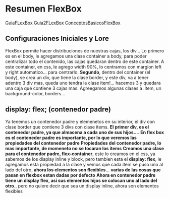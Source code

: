 # Resumen FlexBox

[GuiaFLexBox](https://css-tricks.com/snippets/css/a-guide-to-flexbox/)
[Guia2FLexBox](https://cssreference.io/flexbox/)
[ConceptosBasicosFlexBox](https://developer.mozilla.org/es/docs/Web/CSS/CSS_Flexible_Box_Layout/Basic_Concepts_of_Flexbox)

## Configuraciones Iniciales y Lore
FlexBox permite hacer distribuciones de nuestras cajas, los div...
Lo primero es en el body, le agregamos una clase container a body, para poder centralizar todo el contenido, las cajas quedaran dentro de este container.
A este container, en css, le agrego width 90%, lo centramos con margion left y right automatico... para centrarlo.
**Segundo**, dentro del container (el body), se crea un div, que tiene la clase border, y este div, va a tener adentro 3 div mas, queda uno tendra la clase item!... hacemos 3 y quedara una caja que contiene 3 cajas mas.
Agreegamos algunas clases a .item, un background-color, borders... 

## display: flex; (contenedor padre)
Ya tenemos un contenedor padre y elemenetos en su interior, el div con clase border que contiene 3 divs con clase items.
**El primer div, es el contenedor padre, ya que almacena a cada uno de sus hijos...**.
**En flex box es el contenedor padre es importante, por lo que veremos las propiedades del contenedor padre**
**Propiedades del contenedor padre, lo mas importante, de momeneto no se tocaran los items**
**Creamos una clase para el contenedor padre, flex-container**, este lo creamos en el css, ya sabemos de los diaplay inline y block, pero tambien esta el **display: flex**, le agregamos esta propiedad a la clase y vemos que cada item se puso uno al lado del otro, **ahora los elementos son flexibles**... **varias de las cosas que pasan en flexbox estan dadas por defecto**
**Ahora en contenedor padre tiene un display flex, asi sus elementos hijos se colocan uno al lado del otro.**, pero no quiere decir que sea un display inline, ahora son elementos flexibles
